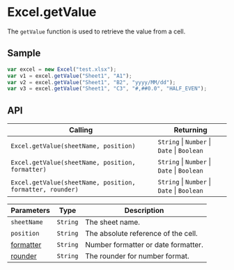 # Excel.getValue

The `getValue` function is used to retrieve the value from a cell.

## Sample

```javascript
var excel = new Excel("test.xlsx");
var v1 = excel.getValue("Sheet1", "A1");
var v2 = excel.getValue("Sheet1", "B2", "yyyy/MM/dd");
var v3 = excel.getValue("Sheet1", "C3", "#,##0.0", "HALF_EVEN");
```

## API

| Calling | Returning |
|---|---|
| `Excel.getValue(sheetName, position)` | `String` \| `Number` \| `Date` \| `Boolean` |
| `Excel.getValue(sheetName, position, formatter)` | `String` \| `Number` \| `Date` \| `Boolean` |
| `Excel.getValue(sheetName, position, formatter, rounder)` | `String` \| `Number` \| `Date` \| `Boolean` |

| Parameters | Type | Description |
|---|---|---|
| `sheetName` | `String` | The sheet name. |
| `position` | `String` | The absolute reference of the cell. |
| [formatter](formatter&rounder.md) | `String` | Number formatter or date formatter. |
| [rounder](formatter&rounder.md) | `String` | The rounder for number format. |
